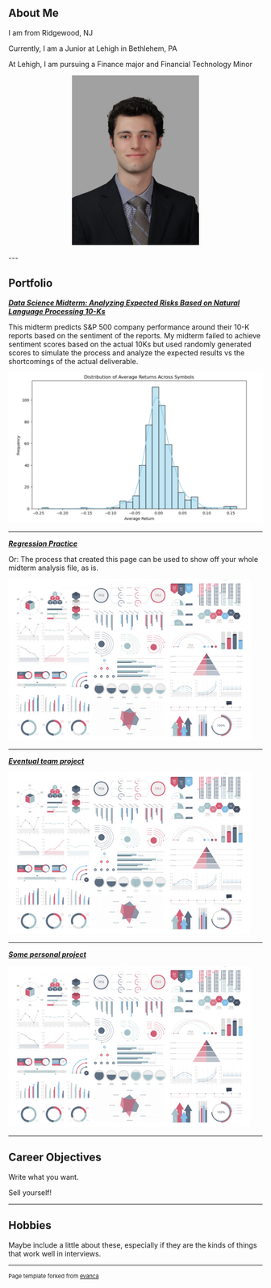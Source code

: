 ## About Me

I am from Ridgewood, NJ

Currently, I am a Junior at Lehigh in Bethlehem, PA

At Lehigh, I am pursuing a Finance major and Financial Technology Minor


<!-- Upload your own photo and change the path -->

<p style="text-align:center;">
  <img class="img-circle" src="https://github.com/masonschick/masonschick.github.io/blob/master/images/ProfilePhoto.jpg" width="50%">
</p>
---

## Portfolio

<!-- You can link to other websites, PDFs in this repo, and other pages in this repo -->

_**[Data Science Midterm: Analyzing Expected Risks Based on Natural Language Processing 10-Ks](report.md)**_

This midterm predicts S&P 500 company performance around their 10-K reports based on the sentiment of the reports. My midterm failed to achieve sentiment scores based on the actual 10Ks but used randomly generated scores to simulate the process and analyze the expected results vs the shortcomings of the actual deliverable.

<img src="images/personalwebsitemidterm.png?raw=true"/>

---

_**[Regression Practice](Regression_practice)**_

Or: The process that created this page can be used to show off your whole midterm analysis file, as is.

<img src="images/dummy_thumbnail.jpg?raw=true"/>

---

_**[Eventual team project](https://donbowen.github.io/teamproject/)**_

<img src="images/dummy_thumbnail.jpg?raw=true"/>

---

_**[Some personal project](/pdf/sample_presentation.pdf)**_

<img src="images/dummy_thumbnail.jpg?raw=true"/>

---

## Career Objectives

Write what you want. 

Sell yourself!

---

## Hobbies

Maybe include a little about these, especially if they are the kinds of things that work well in interviews.

---
<p style="font-size:11px">Page template forked from <a href="https://github.com/evanca/quick-portfolio">evanca</a></p>
<!-- Remove above link if you don't want to attibute -->

